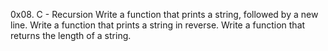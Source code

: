 0x08. C - Recursion
Write a function that prints a string, followed by a new line.
Write a function that prints a string in reverse.
Write a function that returns the length of a string.
